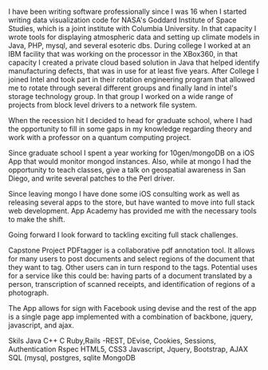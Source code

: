 I have been writing software professionally since I was 16 when I started writing data visualization code for NASA's Goddard Institute of Space Studies, which is a joint institute with Columbia University.  In that capacity I wrote tools for displaying atmospheric data and setting up climate models in Java, PHP, mysql, and several esoteric dbs.  During college I worked at an IBM facility that was working on the processor in the XBox360, in that capacity I created a private cloud based solution in Java that helped identify manufacturing defects, that was in use for at least five years.  After College I joined Intel and took part in their rotation engineering program that allowed me to rotate through several different groups and finally land in intel's storage technology group.  In that group I worked on a wide range of projects from block level drivers to a network file system.

When the recession hit I decided to head for graduate school, where I had the opportunity to fill in some gaps in my knowledge regarding theory and work with a professor on a quantum computing project.

Since graduate school I spent a year working for 10gen/mongoDB on a iOS App that would monitor mongod instances.  Also, while at mongo I had the opportunity to teach classes, give a talk on geospatial awareness in San Diego, and write several patches to the Perl driver.

Since leaving mongo I have done some iOS consulting work as well as releasing several apps to the store, but have wanted to move into full stack web development.  App Academy has provided me with the necessary tools to make the shift.

Going forward I look forward to tackling exciting full stack challenges.

Capstone Project
PDFtagger
 is a collaborative pdf annotation tool.  It allows for many users to post documents and select regions of the document that they want to tag.  Other users can in turn respond to the tags.  Potential uses for a service like this could be: having parts of a document translated by a person, transcription of scanned receipts, and identification of regions of a photograph.

The App allows for sign with Facebook using devise and the rest of the app is a single page app implemented with a combination of backbone, jquery, javascript, and ajax.

Skils
Java
C++
C
Ruby,Rails
-REST, DEvise, Cookies, Sessions, Authentication
Rspec
HTML5, CSS3
Javascript, Jquery, Bootstrap, AJAX
SQL (mysql, postgres, sqlite
MongoDB